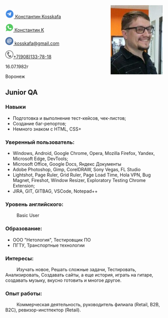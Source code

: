 <img src="img/Аватар.jpg" style="float: right;margin:0 10px 10px 0;">

<a href="https://t.me/kosskafa"><img src="img/telegram%20(4).png"> <a href="https://t.me/kosskafa">Константин Kosskafa</a> 

<a href="https://wa.me/79081337818"><img src="img/whatsapp%20(2).png"> <a href="https://wa.me/79081337818">Константин K</a> 

<a href="mailto:kosskafa@gmail.com"><img src="img/email%20(1).png">&nbsp;<a href="mailto:kosskafa@gmail.com">kosskafa@gmail.com</a>

<a href="tel:+79081337818"><img src="img/Phone%20(1).png"><a href="tel:+79081337818">+7(908)133-78-18</a>

16.07.1982г

Воронеж

## Junior QA

### Навыки

* Подготовка и выполнение тест-кейсов, чек-листов;  
* Создание баг-репортов;
* Немного знаком с HTML, CSS+


### Уверенный пользователь:   

* Windows, Android, Google Chrome, Opera, Mozilla Firefox, Yandex, Microsoft Edge, DevTools; 
* Microsoft Office, Google Docs, Яндекс Документы
* Adobe Photoshop, Gimp, CorelDRAW, Sony Vegas, FL Studio  
* Lightshot, Page Ruler, Grid Ruler, Page Load Time, Hola VPN, Bug Magnet, Fireshot, Window Resizer, Exploratory Testing Chrome Extension;
* JIRA, GIT, GITBAG, VSCode, Notepad++

### Уровень английского:  
&nbsp;&nbsp;&nbsp;&nbsp;&nbsp;&nbsp;&nbsp;&nbsp;&nbsp;Basic User

### Образование:  
* ООО "Нетология", Тестировщик ПО 
* ПГТУ, Транспортные технологии

### Интересы:  
&nbsp;&nbsp;&nbsp;&nbsp;&nbsp;&nbsp;&nbsp;&nbsp;&nbsp;Изучать новое, Решать сложные задачи, Тестировать, Анализировать, Создавать сайты, а еще история, играть на гитаре, создавать музыку, вкусно готовить и многое другое.

### Опыт работы:  
&nbsp;&nbsp;&nbsp;&nbsp;&nbsp;&nbsp;&nbsp;&nbsp;&nbsp;Коммерческая деятельность, руководитель филиала (Retail, B2B, B2C), ревизор-инстпектор (Retail).